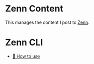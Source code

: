 # Zenn Content

This manages the content I post to [Zenn](https://zenn.dev/tadashi1105).

# Zenn CLI

- [📘 How to use](https://zenn.dev/zenn/articles/zenn-cli-guide)

